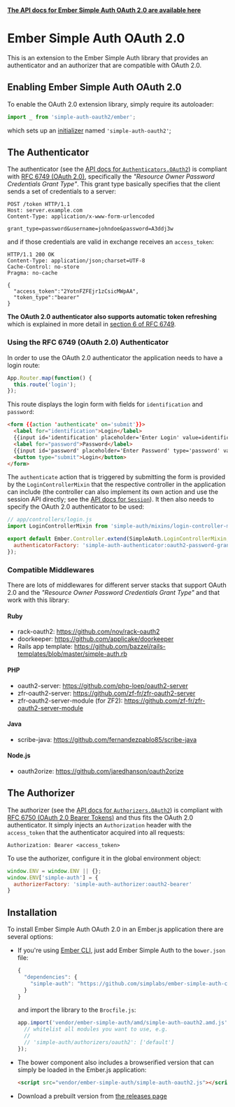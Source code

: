 __[The API docs for Ember Simple Auth OAuth 2.0 are available here](http://ember-simple-auth.simplabs.com/ember-simple-auth-oauth2-api-docs.html)__

# Ember Simple Auth OAuth 2.0

This is an extension to the Ember Simple Auth library that provides an
authenticator and an authorizer that are compatible with OAuth 2.0.

## Enabling Ember Simple Auth OAuth 2.0

To enable the OAuth 2.0 extension library, simply require its autoloader:

```js
import _ from 'simple-auth-oauth2/ember';
```

which sets up an
[initializer](http://emberjs.com/api/classes/Ember.Application.html#toc_initializers)
named `'simple-auth-oauth2'`;

## The Authenticator

The authenticator (see the
[API docs for `Authenticators.OAuth2`](http://ember-simple-auth.simplabs.com/ember-simple-auth-oauth2-api-docs.html#SimpleAuth-Authenticators-OAuth2))
is compliant with [RFC 6749 (OAuth 2.0)](http://tools.ietf.org/html/rfc6749),
specifically the _"Resource Owner Password Credentials Grant Type"_. This grant
type basically specifies that the client sends a set of credentials to a
server:

```
POST /token HTTP/1.1
Host: server.example.com
Content-Type: application/x-www-form-urlencoded

grant_type=password&username=johndoe&password=A3ddj3w
```

and if those credentials are valid in exchange receives an `access_token`:

```
HTTP/1.1 200 OK
Content-Type: application/json;charset=UTF-8
Cache-Control: no-store
Pragma: no-cache

{
  "access_token":"2YotnFZFEjr1zCsicMWpAA",
  "token_type":"bearer"
}
```

__The OAuth 2.0 authenticator also supports automatic token refreshing__ which
is explained in more detail in
[section 6 of RFC 6749](http://tools.ietf.org/html/rfc6749#section-6).

### Using the RFC 6749 (OAuth 2.0) Authenticator

In order to use the OAuth 2.0 authenticator the application needs to have a
login route:

```js
App.Router.map(function() {
  this.route('login');
});
```

This route displays the login form with fields for `identification` and
`password`:

```html
<form {{action 'authenticate' on='submit'}}>
  <label for="identification">Login</label>
  {{input id='identification' placeholder='Enter Login' value=identification}}
  <label for="password">Password</label>
  {{input id='password' placeholder='Enter Password' type='password' value=password}}
  <button type="submit">Login</button>
</form>
```

The `authenticate` action that is triggered by submitting the form is provided
by the `LoginControllerMixin` that the respective controller in the application
can include (the controller can also implement its own action and use the
session API directly; see the
[API docs for `Session`](http://ember-simple-auth.simplabs.com/ember-simple-auth-api-docs.html#SimpleAuth-Session)).
It then also needs to specify the OAuth 2.0 authenticator to be used:

```js
// app/controllers/login.js
import LoginControllerMixin from 'simple-auth/mixins/login-controller-mixin';

export default Ember.Controller.extend(SimpleAuth.LoginControllerMixin, {
  authenticatorFactory: 'simple-auth-authenticator:oauth2-password-grant'
});
```

### Compatible Middlewares

There are lots of middlewares for different server stacks that support OAuth
2.0 and the _"Resource Owner Password Credentials Grant Type"_ and that work
with this library:

#### Ruby

* rack-oauth2: https://github.com/nov/rack-oauth2
* doorkeeper: https://github.com/applicake/doorkeeper
* Rails app template: https://github.com/bazzel/rails-templates/blob/master/simple-auth.rb

#### PHP

* oauth2-server: https://github.com/php-loep/oauth2-server
* zfr-oauth2-server: https://github.com/zf-fr/zfr-oauth2-server
* zfr-oauth2-server-module (for ZF2): https://github.com/zf-fr/zfr-oauth2-server-module

#### Java

* scribe-java: https://github.com/fernandezpablo85/scribe-java

#### Node.js

* oauth2orize: https://github.com/jaredhanson/oauth2orize

## The Authorizer

The authorizer (see the
[API docs for `Authorizers.OAuth2`](http://ember-simple-auth.simplabs.com/simple-auth-oauth2-api-docs.html#SimpleAuth-Authorizers-OAuth2))
is compliant with [RFC 6750 (OAuth 2.0 Bearer Tokens)](http://tools.ietf.org/html/rfc6750)
and thus fits the OAuth 2.0 authenticator. It simply injects an `Authorization`
header with the `access_token` that the authenticator acquired into all
requests:

```
Authorization: Bearer <access_token>
```

To use the authorizer, configure it in the global environment object:

```js
window.ENV = window.ENV || {};
window.ENV['simple-auth'] = {
  authorizerFactory: 'simple-auth-authorizer:oauth2-bearer'
}
```

## Installation

To install Ember Simple Auth OAuth 2.0 in an Ember.js application there are
several options:

* If you're using [Ember CLI](https://github.com/stefanpenner/ember-cli), just
  add Ember Simple Auth to the `bower.json` file:

  ```js
  {
    "dependencies": {
      "simple-auth": "https://github.com/simplabs/ember-simple-auth-component.git"
    }
  }
  ```

  and import the library to the `Brocfile.js`:

  ```js
  app.import('vendor/ember-simple-auth/amd/simple-auth-oauth2.amd.js', {
    // whitelist all modules you want to use, e.g.
    //
    // 'simple-auth/authorizers/oauth2': ['default']
  });
  ```

* The bower component also includes a browserified version that can simply be
  loaded in the Ember.js application:

  ```html
  <script src="vendor/ember-simple-auth/simple-auth-oauth2.js"></script>
  ```

* Download a prebuilt version from
  [the releases page](https://github.com/simplabs/ember-simple-auth/releases)
